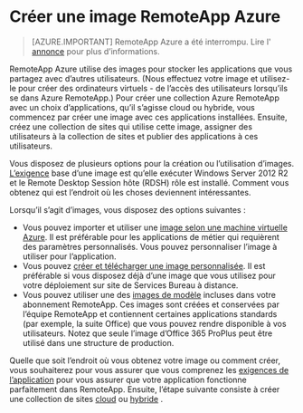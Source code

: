 <properties
    pageTitle="Créer une image RemoteApp Azure | Microsoft Azure"
    description="En savoir plus sur les options disponibles pour la création d’images pour Azure RemoteApp"
    services="remoteapp"
    documentationCenter=""
    authors="lizap"
    manager="mbaldwin" />

<tags
    ms.service="remoteapp"
    ms.workload="compute"
    ms.tgt_pltfrm="na"
    ms.devlang="na"
    ms.topic="article"
    ms.date="08/15/2016"
    ms.author="elizapo" />



# <a name="create-an-azure-remoteapp-image"></a>Créer une image RemoteApp Azure

> [AZURE.IMPORTANT]
> RemoteApp Azure a été interrompu. Lire l' [annonce](https://go.microsoft.com/fwlink/?linkid=821148) pour plus d’informations.

RemoteApp Azure utilise des images pour stocker les applications que vous partagez avec d’autres utilisateurs. (Nous effectuez votre image et utilisez-le pour créer des ordinateurs virtuels - de l’accès des utilisateurs lorsqu’ils se dans Azure RemoteApp.) Pour créer une collection Azure RemoteApp avec un choix d’applications, qu’il s’agisse cloud ou hybride, vous commencez par créer une image avec ces applications installées. Ensuite, créez une collection de sites qui utilise cette image, assigner des utilisateurs à la collection de sites et publier des applications à ces utilisateurs.

Vous disposez de plusieurs options pour la création ou l’utilisation d’images. [L’exigence](remoteapp-imagereqs.md) base d’une image est qu’elle exécuter Windows Server 2012 R2 et le Remote Desktop Session hôte (RDSH) rôle est installé. Comment vous obtenez qui est l’endroit où les choses deviennent intéressantes.

Lorsqu’il s’agit d’images, vous disposez des options suivantes :

- Vous pouvez importer et utiliser une [image selon une machine virtuelle Azure](remoteapp-image-on-azurevm.md). Il est préférable pour les applications de métier qui requièrent des paramètres personnalisés. Vous pouvez personnaliser l’image à utiliser pour l’application.
- Vous pouvez [créer et télécharger une image personnalisée](remoteapp-create-custom-image.md). Il est préférable si vous disposez déjà d’une image que vous utilisez pour votre déploiement sur site de Services Bureau à distance.
- Vous pouvez utiliser une des [images de modèle](remoteapp-images.md) incluses dans votre abonnement RemoteApp. Ces images sont créées et conservées par l’équipe RemoteApp et contiennent certaines applications standards (par exemple, la suite Office) que vous pouvez rendre disponible à vos utilisateurs. Notez que seule l’image d’Office 365 ProPlus peut être utilisé dans une structure de production.

Quelle que soit l’endroit où vous obtenez votre image ou comment créer, vous souhaiterez pour vous assurer que vous comprenez les [exigences de l’application](remoteapp-appreqs.md) pour vous assurer que votre application fonctionne parfaitement dans RemoteApp. Ensuite, l’étape suivante consiste à créer une collection de sites [cloud](remoteapp-create-cloud-deployment.md) ou [hybride](remoteapp-create-hybrid-deployment.md) .
